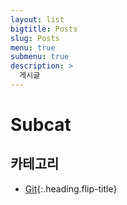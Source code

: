 ```yaml
---
layout: list
bigtitle: Posts
slug: Posts
menu: true
submenu: true
description: >
  게시글
---
```


# Subcat

## 카테고리

* [Git]{:.heading.flip-title} 

[Git]: /git/
 